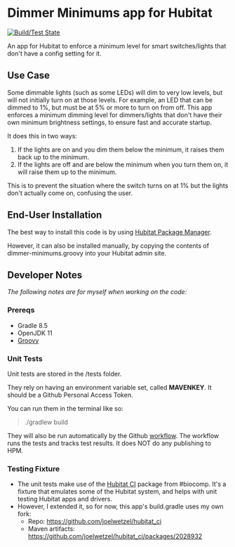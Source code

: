 # Dimmer Minimums app for Hubitat
[![Build/Test State](https://github.com/joelwetzel/Hubitat-Dimmer-Minimums/actions/workflows/gradle.yml/badge.svg)](https://github.com/joelwetzel/Hubitat-Dimmer-Minimums/actions/workflows/gradle.yml)

An app for Hubitat to enforce a minimum level for smart switches/lights that don't have a config setting for it.

## Use Case
Some dimmable lights (such as some LEDs) will dim to very low levels, but will not initially turn on at those levels.  For example, an LED that can be dimmed to 1%, but must be at 5% or more to turn on from off.  This app enforces a minimum dimming level for dimmers/lights that don't have their own minimum brightness settings, to ensure fast and accurate startup.

It does this in two ways:
1. If the lights are on and you dim them below the minimum, it raises them back up to the minimum.
2. If the lights are off and are below the minimum when you turn them on, it will raise them up to the minimum.

This is to prevent the situation where the switch turns on at 1% but the lights don't actually come on, confusing the user.

## End-User Installation

The best way to install this code is by using [Hubitat Package Manager](https://community.hubitat.com/t/beta-hubitat-package-manager).

However, it can also be installed manually, by copying the contents of dimmer-minimums.groovy into your Hubitat admin site.

## Developer Notes
*The following notes are for myself when working on the code:*

### Prereqs
- Gradle 8.5
- OpenJDK 11
- [Groovy](https://groovy-lang.org/install.html)

### Unit Tests
Unit tests are stored in the /tests folder.

They rely on having an environment variable set, called **MAVENKEY**.  It should be a Github Personal Access Token.

You can run them in the terminal like so:
>./gradlew build

They will also be run automatically by the Github [workflow](https://github.com/joelwetzel/Hubitat-Dimmer-Minimums/actions/workflows/gradle.yml).  The workflow runs the tests and tracks test results.  It does NOT do any publishing to HPM.

### Testing Fixture
- The unit tests make use of the [Hubitat CI](https://github.com/biocomp/hubitat_ci) package from #biocomp.  It's a fixture that emulates some of the Hubitat system, and helps with unit testing Hubitat apps and drivers.
- However, I extended it, so for now, this app's build.gradle uses my own fork:
  - Repo: https://github.com/joelwetzel/hubitat_ci
  - Maven artifacts: https://github.com/joelwetzel/hubitat_ci/packages/2028932
